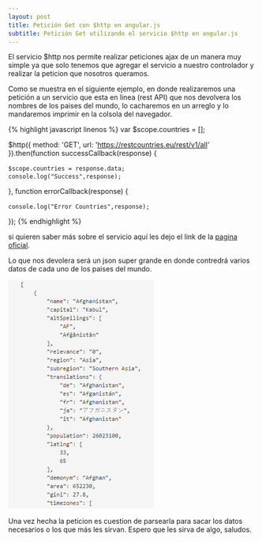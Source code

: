```yaml
---
layout: post
title: Petición Get con $http en angular.js
subtitle: Petición Get utilizando el servicio $http en angular.js
---
```


El servicio $http nos permite realizar peticiones ajax de un manera muy simple ya que solo tenemos que agregar el servicio a nuestro controlador y realizar la peticion que nosotros queramos.

Como se muestra en el siguiente ejemplo, en donde realizaremos una petición a un servicio que esta en linea (rest API) que nos devolvera los nombres de los paises del mundo, lo cacharemos en un arreglo y lo mandaremos imprimir en la colsola del navegador.

{% highlight javascript linenos %}
var $scope.countries = [];

$http({
	method: 'GET',
	url: 'https://restcountries.eu/rest/v1/all'
}).then(function successCallback(response) {

	$scope.countries = response.data;
	console.log("Success",response);
	
}, function errorCallback(response) {

	console.log("Error Countries",response);
	
});
{% endhighlight %}

si quieren saber más sobre el servicio aquí les dejo el link de la [pagina oficial](https://restcountries.eu/). 

Lo que nos devolera será un json super grande en donde contredrá varios datos de cada uno de los paises del mundo.

![alt text](../img/jsonCountries.png)

Una vez hecha la peticion es cuestion de parsearla para sacar los datos necesarios o los que más les sirvan. Espero que les sirva de algo, saludos.


